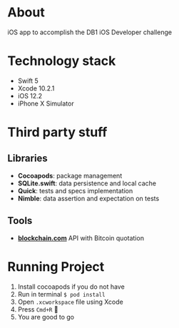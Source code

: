 # About

iOS app to accomplish the DB1 iOS Developer challenge

# Technology stack

- Swift 5
- Xcode 10.2.1
- iOS 12.2
- iPhone X Simulator

# Third party stuff

## Libraries
- **Cocoapods**: package management
- **SQLite.swift**: data persistence and local cache
- **Quick**: tests and specs implementation
- **Nimble**: data assertion and expectation on tests

## Tools
- **[blockchain.com](https://blockchain.com)** API with Bitcoin quotation

# Running Project

1. Install cocoapods if you do not have
2. Run in terminal `$ pod install`
3. Open `.xcworkspace` file using Xcode
4. Press `Cmd+R` 🚀
5. You are good to go